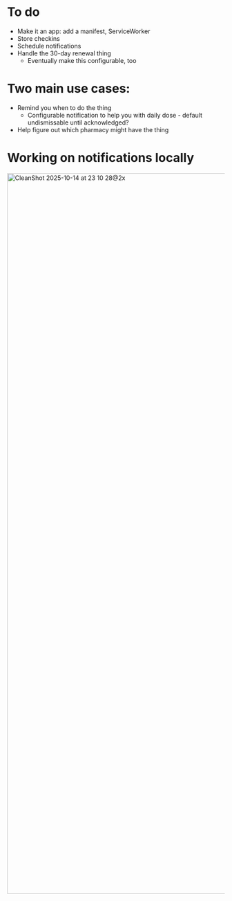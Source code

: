 # To do
* Make it an app: add a manifest, ServiceWorker
* Store checkins
* Schedule notifications
* Handle the 30-day renewal thing
    * Eventually make this configurable, too

# Two main use cases:
* Remind you when to do the thing
    * Configurable notification to help you with daily dose - default undismissable until acknowledged?
* Help figure out which pharmacy might have the thing

# Working on notifications locally
<img width="1430" height="1666" alt="CleanShot 2025-10-14 at 23 10 28@2x" src="https://github.com/user-attachments/assets/cb2fac9c-1d93-4d8d-8c67-60d71f392bd4" />
